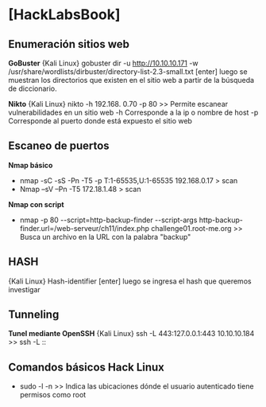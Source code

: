 # [HackLabsBook]


## Enumeración sitios web
 **GoBuster**
 {Kali Linux} gobuster dir -u http://10.10.10.171 -w /usr/share/wordlists/dirbuster/directory-list-2.3-small.txt [enter] luego se muestran los directorios que existen en el sitio web a partir de la búsqueda de diccionario.
 
 **Nikto**
 {Kali Linux} nikto -h 192.168. 0.70 -p 80 >> Permite escanear vulnerabilidades en un sitio web -h Corresponde a la ip o nombre de host -p Corresponde al puerto donde está expuesto el sitio web

## Escaneo de puertos 
**Nmap básico**
- nmap -sC -sS -Pn -T5 -p T:1-65535,U:1-65535 192.168.0.17 > scan
- Nmap –sV –Pn  -T5 172.18.1.48 > scan
	
**Nmap con script**
- nmap -p 80 --script=http-backup-finder --script-args http-backup-finder.url=/web-serveur/ch11/index.php challenge01.root-me.org >> Busca un archivo en la URL con la palabra "backup"


## HASH
 {Kali Linux} Hash-identifier [enter] luego se ingresa el hash que queremos investigar


## Tunneling

**Tunel mediante OpenSSH**
{Kali Linux} ssh -L 443:127.0.0.1:443 10.10.10.184 >> ssh -L <puerto-local-escucha>:<host-remoto>:<puerto-remoto> <servidor-ssh>

## Comandos básicos Hack Linux

- sudo -l -n >> Indica las ubicaciones dónde el usuario autenticado tiene permisos como root
